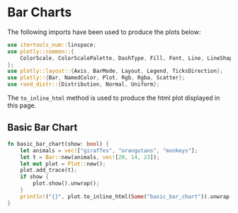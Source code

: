 # Bar Charts

The following imports have been used to produce the plots below:

```rust
use itertools_num::linspace;
use plotly::common::{
    ColorScale, ColorScalePalette, DashType, Fill, Font, Line, LineShape, Marker, Mode, Title,
};
use plotly::layout::{Axis, BarMode, Layout, Legend, TicksDirection};
use plotly::{Bar, NamedColor, Plot, Rgb, Rgba, Scatter};
use rand_distr::{Distribution, Normal, Uniform};
```

The `to_inline_html` method is used to produce the html plot displayed in this page.


## Basic Bar Chart
```rust
fn basic_bar_chart(show: bool) {
    let animals = vec!["giraffes", "orangutans", "monkeys"];
    let t = Bar::new(animals, vec![20, 14, 23]);
    let mut plot = Plot::new();
    plot.add_trace(t);
    if show {
        plot.show().unwrap();
    }
    println!("{}", plot.to_inline_html(Some("basic_bar_chart")).unwrap());
}

```
<div id="basic_bar_chart" class="plotly-graph-div" style="height:100%; width:100%;"></div>
<script type="text/javascript">
    window.PLOTLYENV=window.PLOTLYENV || {};
    if (document.getElementById("basic_bar_chart")) {
        var d3 = Plotly.d3;
        var image_element= d3.select('#image-export');
        var trace_0 = {"x":["giraffes","orangutans","monkeys"],"y":[20,14,23],"type":"bar"};
var data = [trace_0];
var layout = {};
        Plotly.newPlot('basic_bar_chart', data, layout, {"responsive": true});
    };
</script>

## Grouped Bar Chart
```rust
fn grouped_bar_chart(show: bool) {
    let animals1 = vec!["giraffes", "orangutans", "monkeys"];
    let trace1 = Bar::new(animals1, vec![20, 14, 23]).name("SF Zoo");

    let animals2 = vec!["giraffes", "orangutans", "monkeys"];
    let trace2 = Bar::new(animals2, vec![12, 18, 29]).name("LA Zoo");

    let layout = Layout::new().bar_mode(BarMode::Group);

    let mut plot = Plot::new();
    plot.add_trace(trace1);
    plot.add_trace(trace2);
    plot.set_layout(layout);
    if show {
        plot.show().unwrap();
    }
    println!("{}", plot.to_inline_html(Some("grouped_bar_chart")).unwrap());
}
```
<div id="grouped_bar_chart" class="plotly-graph-div" style="height:100%; width:100%;"></div>
<script type="text/javascript">
    window.PLOTLYENV=window.PLOTLYENV || {};
    if (document.getElementById("grouped_bar_chart")) {
        var d3 = Plotly.d3;
        var image_element= d3.select('#image-export');
        var trace_0 = {"x":["giraffes","orangutans","monkeys"],"y":[20,14,23],"type":"bar","name":"SF Zoo"};
var trace_1 = {"x":["giraffes","orangutans","monkeys"],"y":[12,18,29],"type":"bar","name":"LA Zoo"};
var data = [trace_0,trace_1];
var layout = {"barmode":"group"};
        Plotly.newPlot('grouped_bar_chart', data, layout, {"responsive": true});
    };
</script>


## Stacked Bar Chart
```rust
fn stacked_bar_chart(show: bool) {
    let animals1 = vec!["giraffes", "orangutans", "monkeys"];
    let trace1 = Bar::new(animals1, vec![20, 14, 23]).name("SF Zoo");

    let animals2 = vec!["giraffes", "orangutans", "monkeys"];
    let trace2 = Bar::new(animals2, vec![12, 18, 29]).name("LA Zoo");

    let layout = Layout::new().bar_mode(BarMode::Stack);

    let mut plot = Plot::new();
    plot.add_trace(trace1);
    plot.add_trace(trace2);
    plot.set_layout(layout);
    if show {
        plot.show().unwrap();
    }
    println!("{}", plot.to_inline_html(Some("stacked_bar_chart")).unwrap());
}
```
<div id="stacked_bar_chart" class="plotly-graph-div" style="height:100%; width:100%;"></div>
<script type="text/javascript">
    window.PLOTLYENV=window.PLOTLYENV || {};
    if (document.getElementById("stacked_bar_chart")) {
        var d3 = Plotly.d3;
        var image_element= d3.select('#image-export');
        var trace_0 = {"x":["giraffes","orangutans","monkeys"],"y":[20,14,23],"type":"bar","name":"SF Zoo"};
var trace_1 = {"x":["giraffes","orangutans","monkeys"],"y":[12,18,29],"type":"bar","name":"LA Zoo"};
var data = [trace_0,trace_1];
var layout = {"barmode":"stack"};
        Plotly.newPlot('stacked_bar_chart', data, layout, {"responsive": true});
    };
</script>